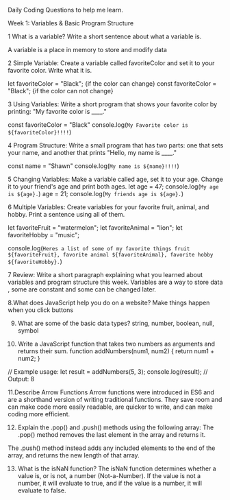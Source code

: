 Daily Coding Questions to help me learn.


Week 1: Variables & Basic Program Structure


1 What is a variable? Write a short sentence about what a variable is. 

A variable is a place in memory to store and modify data 

2 Simple Variable: Create a variable called favoriteColor and set it to your favorite color. Write what it is.

let favoriteColor = "Black";      {if the color can change}
const favoriteColor = "Black";     {if the color can not change}


3 Using Variables: Write a short program that shows your favorite color by printing: "My favorite color is ____."

const favoriteColor = "Black"
console.log(`My Favorite color is ${favoriteColor}!!!!`)

4 Program Structure: Write a small program that has two parts: one that sets your name, and another that prints "Hello, my name is ____."

const name = "Shawn"
console.log(`My name is ${name}!!!!`)



5 Changing Variables: Make a variable called age, set it to your age. Change it to your friend's age and print both ages.
let age = 47;
console.log(`My age is ${age}.`)
age = 21;
console.log(`My friends age is ${age}.`)

6 Multiple Variables: Create variables for your favorite fruit, animal, and hobby. Print a sentence using all of them.

let favoriteFruit = "watermelon";
let favoriteAnimal = "lion";
let favoriteHobby = "music";

console.log(`Heres a list of some of my favorite things fruit ${favoriteFruit}, favorite animal ${favoriteAnimal}, favorite hobby ${favoriteHobby}.`)

7 Review: Write a short paragraph explaining what you learned about variables and program structure this week.
Variables are a way to store data , some are constant and some can be changed later.

8.What does JavaScript help you do on a website?
Make things happen when you click buttons  


9. What are some of the basic data types? 
string, number, boolean, null, symbol

10. Write a JavaScript function that takes two numbers as arguments and returns their sum.
function addNumbers(num1, num2) {
  return num1 + num2;
}

// Example usage:
let result = addNumbers(5, 3);
console.log(result); // Output: 8

11.Describe Arrow Functions
Arrow functions were introduced in ES6 and are a shorthand version of writing traditional functions. They save room and can make code more easily readable, are quicker to write, and can make coding more efficient.

12. Explain the .pop() and .push() methods using the following array:
The .pop() method removes the last element in the array and returns it.

The .push() method instead adds any included elements to the end of the array, and returns the new length of that array. 

13. What is the isNaN function?
The isNaN function determines whether a value is, or is not, a number (Not-a-Number). If the value is not a number, it will evaluate to true, and if the value is a number, it will evaluate to false.